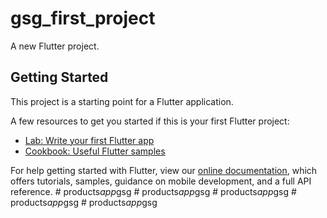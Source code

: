 # gsg_first_project

A new Flutter project.

## Getting Started

This project is a starting point for a Flutter application.

A few resources to get you started if this is your first Flutter project:

- [Lab: Write your first Flutter app](https://flutter.dev/docs/get-started/codelab)
- [Cookbook: Useful Flutter samples](https://flutter.dev/docs/cookbook)

For help getting started with Flutter, view our
[online documentation](https://flutter.dev/docs), which offers tutorials,
samples, guidance on mobile development, and a full API reference.
#   p r o d u c t s _ a p p _ g s g  
 #   p r o d u c t s _ a p p _ g s g  
 #   p r o d u c t s _ a p p _ g s g  
 #   p r o d u c t s _ a p p _ g s g  
 #   p r o d u c t s _ a p p _ g s g  
 